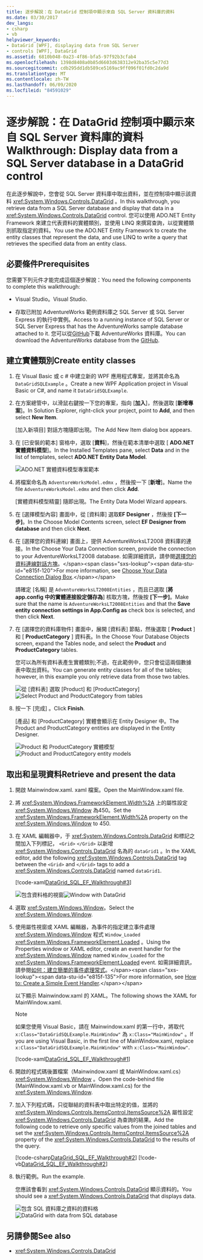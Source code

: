 ```yaml
---
title: 逐步解說：在 DataGrid 控制項中顯示來自 SQL Server 資料庫的資料
ms.date: 03/30/2017
dev_langs:
- csharp
- vb
helpviewer_keywords:
- DataGrid [WPF], displaying data from SQL Server
- controls [WPF], DataGrid
ms.assetid: 6810b048-0a23-4f86-bfa5-97f92b3cfab4
ms.openlocfilehash: 1398d8408a0b85d6603d638312e92ba35c5e77d3
ms.sourcegitcommit: cdb295dd1db589ce5169ac9ff096f01fd0c2da9d
ms.translationtype: MT
ms.contentlocale: zh-TW
ms.lasthandoff: 06/09/2020
ms.locfileid: "84591029"
---
```

# <a name="walkthrough-display-data-from-a-sql-server-database-in-a-datagrid-control"></a><span data-ttu-id="e815f-102">逐步解說：在 DataGrid 控制項中顯示來自 SQL Server 資料庫的資料</span><span class="sxs-lookup"><span data-stu-id="e815f-102">Walkthrough: Display data from a SQL Server database in a DataGrid control</span></span>

<span data-ttu-id="e815f-103">在此逐步解說中，您會從 SQL Server 資料庫中取出資料，並在控制項中顯示該資料 <xref:System.Windows.Controls.DataGrid> 。</span><span class="sxs-lookup"><span data-stu-id="e815f-103">In this walkthrough, you retrieve data from a SQL Server database and display that data in a <xref:System.Windows.Controls.DataGrid> control.</span></span> <span data-ttu-id="e815f-104">您可以使用 ADO.NET Entity Framework 來建立代表資料的實體類別，並使用 LINQ 來撰寫查詢，以從實體類別抓取指定的資料。</span><span class="sxs-lookup"><span data-stu-id="e815f-104">You use the ADO.NET Entity Framework to create the entity classes that represent the data, and use LINQ to write a query that retrieves the specified data from an entity class.</span></span>

## <a name="prerequisites"></a><span data-ttu-id="e815f-105">必要條件</span><span class="sxs-lookup"><span data-stu-id="e815f-105">Prerequisites</span></span>

<span data-ttu-id="e815f-106">您需要下列元件才能完成這個逐步解說：</span><span class="sxs-lookup"><span data-stu-id="e815f-106">You need the following components to complete this walkthrough:</span></span>

- <span data-ttu-id="e815f-107">Visual Studio。</span><span class="sxs-lookup"><span data-stu-id="e815f-107">Visual Studio.</span></span>

- <span data-ttu-id="e815f-108">存取已附加 AdventureWorks 範例資料庫之 SQL Server 或 SQL Server Express 的執行中實例。</span><span class="sxs-lookup"><span data-stu-id="e815f-108">Access to a running instance of SQL Server or SQL Server Express that has the AdventureWorks sample database attached to it.</span></span> <span data-ttu-id="e815f-109">您可以從[GitHub](https://github.com/Microsoft/sql-server-samples/releases)下載 AdventureWorks 資料庫。</span><span class="sxs-lookup"><span data-stu-id="e815f-109">You can download the AdventureWorks database from the [GitHub](https://github.com/Microsoft/sql-server-samples/releases).</span></span>

## <a name="create-entity-classes"></a><span data-ttu-id="e815f-110">建立實體類別</span><span class="sxs-lookup"><span data-stu-id="e815f-110">Create entity classes</span></span>

1. <span data-ttu-id="e815f-111">在 Visual Basic 或 c # 中建立新的 WPF 應用程式專案，並將其命名為 `DataGridSQLExample` 。</span><span class="sxs-lookup"><span data-stu-id="e815f-111">Create a new WPF Application project in Visual Basic or C#, and name it `DataGridSQLExample`.</span></span>

2. <span data-ttu-id="e815f-112">在方案總管中，以滑鼠右鍵按一下您的專案，指向 [**加入**]，然後選取 [**新增專案**]。</span><span class="sxs-lookup"><span data-stu-id="e815f-112">In Solution Explorer, right-click your project, point to **Add**, and then select **New Item**.</span></span>

     <span data-ttu-id="e815f-113">[加入新項目] 對話方塊隨即出現。</span><span class="sxs-lookup"><span data-stu-id="e815f-113">The Add New Item dialog box appears.</span></span>

3. <span data-ttu-id="e815f-114">在 [已安裝的範本] 窗格中，選取 [**資料**]，然後在範本清單中選取 [ **ADO.NET 實體資料模型**]。</span><span class="sxs-lookup"><span data-stu-id="e815f-114">In the Installed Templates pane, select **Data** and in the list of templates, select **ADO.NET Entity Data Model**.</span></span>

     ![ADO.NET 實體資料模型專案範本](../../wcf/feature-details/media/ado-net-entity-data-model-item-template.png)

4. <span data-ttu-id="e815f-116">將檔案命名為 `AdventureWorksModel.edmx` ，然後按一下 [**新增**]。</span><span class="sxs-lookup"><span data-stu-id="e815f-116">Name the file `AdventureWorksModel.edmx` and then click **Add**.</span></span>

     <span data-ttu-id="e815f-117">[實體資料模型精靈] 隨即出現。</span><span class="sxs-lookup"><span data-stu-id="e815f-117">The Entity Data Model Wizard appears.</span></span>

5. <span data-ttu-id="e815f-118">在 [選擇模型內容] 畫面中，從 [資料庫] 選取**EF Designer** ，然後按 **[下一步]**。</span><span class="sxs-lookup"><span data-stu-id="e815f-118">In the Choose Model Contents screen, select **EF Designer from database** and then click **Next**.</span></span>

6. <span data-ttu-id="e815f-119">在 [選擇您的資料連線] 畫面上，提供 AdventureWorksLT2008 資料庫的連接。</span><span class="sxs-lookup"><span data-stu-id="e815f-119">In the Choose Your Data Connection screen, provide the connection to your AdventureWorksLT2008 database.</span></span> <span data-ttu-id="e815f-120">如需詳細資訊，請參閱[選擇您的資料連線對話方塊](https://docs.microsoft.com/previous-versions/dotnet/netframework-4.0/bb399244(v=vs.100))。</span><span class="sxs-lookup"><span data-stu-id="e815f-120">For more information, see [Choose Your Data Connection Dialog Box](https://docs.microsoft.com/previous-versions/dotnet/netframework-4.0/bb399244(v=vs.100)).</span></span>

    <span data-ttu-id="e815f-121">請確定 [名稱] 是 `AdventureWorksLT2008Entities` ，而且已選取 [**將 app.config 中的實體連接設定儲存為**] 核取方塊，然後按 **[下一步]**。</span><span class="sxs-lookup"><span data-stu-id="e815f-121">Make sure that the name is `AdventureWorksLT2008Entities` and that the **Save entity connection settings in App.Config as** check box is selected, and then click **Next**.</span></span>

7. <span data-ttu-id="e815f-122">在 [選擇您的資料庫物件] 畫面中，展開 [資料表] 節點，然後選取 [ **Product** ] 和 [ **ProductCategory** ] 資料表。</span><span class="sxs-lookup"><span data-stu-id="e815f-122">In the Choose Your Database Objects screen, expand the Tables node, and select the **Product** and **ProductCategory** tables.</span></span>

     <span data-ttu-id="e815f-123">您可以為所有資料表產生實體類別;不過，在此範例中，您只會從這兩個數據表中取出資料。</span><span class="sxs-lookup"><span data-stu-id="e815f-123">You can generate entity classes for all of the tables; however, in this example you only retrieve data from those two tables.</span></span>

     <span data-ttu-id="e815f-124">![從 [資料表] 選取 [Product] 和 [ProductCategory]](./media/datagrid-sql-ef-step4.png "DataGrid_SQL_EF_Step4")</span><span class="sxs-lookup"><span data-stu-id="e815f-124">![Select Product and ProductCategory from tables](./media/datagrid-sql-ef-step4.png "DataGrid_SQL_EF_Step4")</span></span>

8. <span data-ttu-id="e815f-125">按一下 [完成] 。</span><span class="sxs-lookup"><span data-stu-id="e815f-125">Click **Finish**.</span></span>

     <span data-ttu-id="e815f-126">[產品] 和 [ProductCategory] 實體會顯示在 Entity Designer 中。</span><span class="sxs-lookup"><span data-stu-id="e815f-126">The Product and ProductCategory entities are displayed in the Entity Designer.</span></span>

     <span data-ttu-id="e815f-127">![Product 和 ProductCategory 實體模型](./media/datagrid-sql-ef-step5.png "DataGrid_SQL_EF_Step5")</span><span class="sxs-lookup"><span data-stu-id="e815f-127">![Product and ProductCategory entity models](./media/datagrid-sql-ef-step5.png "DataGrid_SQL_EF_Step5")</span></span>

## <a name="retrieve-and-present-the-data"></a><span data-ttu-id="e815f-128">取出和呈現資料</span><span class="sxs-lookup"><span data-stu-id="e815f-128">Retrieve and present the data</span></span>

1. <span data-ttu-id="e815f-129">開啟 Mainwindow.xaml. xaml 檔案。</span><span class="sxs-lookup"><span data-stu-id="e815f-129">Open the MainWindow.xaml file.</span></span>

2. <span data-ttu-id="e815f-130">將 <xref:System.Windows.FrameworkElement.Width%2A> 上的屬性設定 <xref:System.Windows.Window> 為450。</span><span class="sxs-lookup"><span data-stu-id="e815f-130">Set the <xref:System.Windows.FrameworkElement.Width%2A> property on the <xref:System.Windows.Window> to 450.</span></span>

3. <span data-ttu-id="e815f-131">在 XAML 編輯器中，于 <xref:System.Windows.Controls.DataGrid> 和標記之間加入下列標記， `<Grid>` `</Grid>` 以新增 <xref:System.Windows.Controls.DataGrid> 名為的 `dataGrid1` 。</span><span class="sxs-lookup"><span data-stu-id="e815f-131">In the XAML editor, add the following <xref:System.Windows.Controls.DataGrid> tag between the `<Grid>` and `</Grid>` tags to add a <xref:System.Windows.Controls.DataGrid> named `dataGrid1`.</span></span>

     [!code-xaml[DataGrid_SQL_EF_Walkthrough#3](~/samples/snippets/csharp/VS_Snippets_Wpf/DataGrid_SQL_EF_Walkthrough/CS/MainWindow.xaml#3)]

     <span data-ttu-id="e815f-132">![包含資料格的視窗](./media/datagrid-sql-ef-step6.png "DataGrid_SQL_EF_Step6")</span><span class="sxs-lookup"><span data-stu-id="e815f-132">![Window with DataGrid](./media/datagrid-sql-ef-step6.png "DataGrid_SQL_EF_Step6")</span></span>

4. <span data-ttu-id="e815f-133">選取 <xref:System.Windows.Window>。</span><span class="sxs-lookup"><span data-stu-id="e815f-133">Select the <xref:System.Windows.Window>.</span></span>

5. <span data-ttu-id="e815f-134">使用屬性視窗或 XAML 編輯器，為事件的指定建立事件處理 <xref:System.Windows.Window> 程式 `Window_Loaded` <xref:System.Windows.FrameworkElement.Loaded> 。</span><span class="sxs-lookup"><span data-stu-id="e815f-134">Using the Properties window or XAML editor, create an event handler for the <xref:System.Windows.Window> named `Window_Loaded` for the <xref:System.Windows.FrameworkElement.Loaded> event.</span></span> <span data-ttu-id="e815f-135">如需詳細資訊，請參閱[如何：建立簡單的事件處理常式](https://docs.microsoft.com/previous-versions/visualstudio/visual-studio-2010/bb675300(v=vs.100))。</span><span class="sxs-lookup"><span data-stu-id="e815f-135">For more information, see [How to: Create a Simple Event Handler](https://docs.microsoft.com/previous-versions/visualstudio/visual-studio-2010/bb675300(v=vs.100)).</span></span>

     <span data-ttu-id="e815f-136">以下顯示 Mainwindow.xaml 的 XAML。</span><span class="sxs-lookup"><span data-stu-id="e815f-136">The following shows the XAML for MainWindow.xaml.</span></span>

    > [!NOTE]
    > <span data-ttu-id="e815f-137">如果您使用 Visual Basic，請在 Mainwindow.xaml 的第一行中，將取代 `x:Class="DataGridSQLExample.MainWindow"` 為 `x:Class="MainWindow"` 。</span><span class="sxs-lookup"><span data-stu-id="e815f-137">If you are using Visual Basic, in the first line of MainWindow.xaml, replace `x:Class="DataGridSQLExample.MainWindow"` with `x:Class="MainWindow"`.</span></span>

     [!code-xaml[DataGrid_SQL_EF_Walkthrough#1](~/samples/snippets/csharp/VS_Snippets_Wpf/DataGrid_SQL_EF_Walkthrough/CS/MainWindow.xaml#1)]

6. <span data-ttu-id="e815f-138">開啟的程式碼後置檔案（Mainwindow.xaml 或 MainWindow.xaml.cs） <xref:System.Windows.Window> 。</span><span class="sxs-lookup"><span data-stu-id="e815f-138">Open the code-behind file (MainWindow.xaml.vb or MainWindow.xaml.cs) for the <xref:System.Windows.Window>.</span></span>

7. <span data-ttu-id="e815f-139">加入下列程式碼，只從聯結的資料表中取出特定的值，並將的 <xref:System.Windows.Controls.ItemsControl.ItemsSource%2A> 屬性設定 <xref:System.Windows.Controls.DataGrid> 為查詢的結果。</span><span class="sxs-lookup"><span data-stu-id="e815f-139">Add the following code to retrieve only specific values from the joined tables and set the <xref:System.Windows.Controls.ItemsControl.ItemsSource%2A> property of the <xref:System.Windows.Controls.DataGrid> to the results of the query.</span></span>

     [!code-csharp[DataGrid_SQL_EF_Walkthrough#2](~/samples/snippets/csharp/VS_Snippets_Wpf/DataGrid_SQL_EF_Walkthrough/CS/MainWindow.xaml.cs#2)]
     [!code-vb[DataGrid_SQL_EF_Walkthrough#2](~/samples/snippets/visualbasic/VS_Snippets_Wpf/DataGrid_SQL_EF_Walkthrough/VB/MainWindow.xaml.vb#2)]

8. <span data-ttu-id="e815f-140">執行範例。</span><span class="sxs-lookup"><span data-stu-id="e815f-140">Run the example.</span></span>

     <span data-ttu-id="e815f-141">您應該會看到 <xref:System.Windows.Controls.DataGrid> 顯示資料的。</span><span class="sxs-lookup"><span data-stu-id="e815f-141">You should see a <xref:System.Windows.Controls.DataGrid> that displays data.</span></span>

     <span data-ttu-id="e815f-142">![包含 SQL 資料庫之資料的資料格](./media/datagrid-sql-ef-step7.png "DataGrid_SQL_EF_Step7")</span><span class="sxs-lookup"><span data-stu-id="e815f-142">![DataGrid with data from SQL database](./media/datagrid-sql-ef-step7.png "DataGrid_SQL_EF_Step7")</span></span>

## <a name="see-also"></a><span data-ttu-id="e815f-143">另請參閱</span><span class="sxs-lookup"><span data-stu-id="e815f-143">See also</span></span>

- <xref:System.Windows.Controls.DataGrid>
